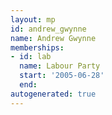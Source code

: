 ```yaml
---
layout: mp
id: andrew_gwynne
name: Andrew Gwynne
memberships:
- id: lab
  name: Labour Party
  start: '2005-06-28'
  end: 
autogenerated: true
---
```

